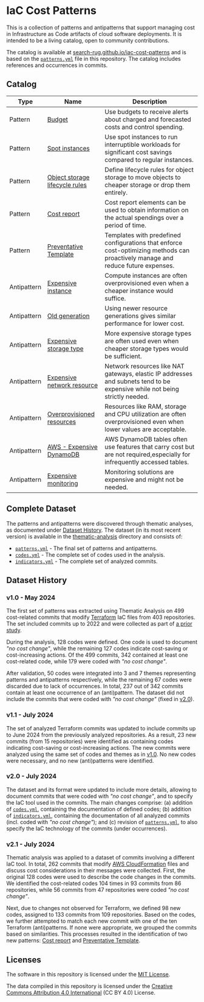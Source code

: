 # IaC Cost Patterns

This is a collection of patterns and antipatterns that support managing cost in Infrastructure as Code artifacts of cloud software deployments. It is intended to be a living catalog, open to community contributions.

The catalog is available at [search-rug.github.io/iac-cost-patterns](https://search-rug.github.io/iac-cost-patterns/) and is based on the [`patterns.yml`](./thematic-analysis/patterns.yml) file in this repository. The catalog includes references and occurrences in commits.

## Catalog

| Type | Name | Description |
| --- | --- | --- |
| Pattern | [Budget](https://search-rug.github.io/iac-cost-patterns/budget/) | Use budgets to receive alerts about charged and forecasted costs and control spending. |
| Pattern | [Spot instances](https://search-rug.github.io/iac-cost-patterns/spot-instances/) | Use spot instances to run interruptible workloads for significant cost savings compared to regular instances. |
| Pattern | [Object storage lifecycle rules](https://search-rug.github.io/iac-cost-patterns/object-storage-lifecycle-rules/) | Define lifecycle rules for object storage to move objects to cheaper storage or drop them entirely. |
| Pattern     | [Cost report](https://search-rug.github.io/iac-cost-patterns/cost-report/)                                       | Cost report elements can be used to obtain information on the actual spendings over a period of time.                            |
| Pattern     | [Preventative Template](https://search-rug.github.io/iac-cost-patterns/preventative-template/)                   | Templates with predefined configurations that enforce cost-optimizing methods can proactively manage and reduce future expenses. |
| Antipattern | [Expensive instance](https://search-rug.github.io/iac-cost-patterns/expensive-instance/) | Compute instances are often overprovisioned even when a cheaper instance would suffice. |
| Antipattern | [Old generation](https://search-rug.github.io/iac-cost-patterns/old-generation/) | Using newer resource generations gives similar performance for lower cost. |
| Antipattern | [Expensive storage type](https://search-rug.github.io/iac-cost-patterns/expensive-storage-type/) | More expensive storage types are often used even when cheaper storage types would be sufficient. |
| Antipattern | [Expensive network resource](https://search-rug.github.io/iac-cost-patterns/expensive-network-resource/) | Network resources like NAT gateways, elastic IP addresses and subnets tend to be expensive while not being strictly needed. |
| Antipattern | [Overprovisioned resources](https://search-rug.github.io/iac-cost-patterns/overprovisioned-resources/) | Resources like RAM, storage and CPU utilization are often overprovisioned even when lower values are acceptable. |
| Antipattern | [AWS - Expensive DynamoDB](https://search-rug.github.io/iac-cost-patterns/aws-expensive-dynamodb/) | AWS DynamoDB tables often use features that carry cost but are not required,especially for infrequently accessed tables. |
| Antipattern | [Expensive monitoring](https://search-rug.github.io/iac-cost-patterns/expensive-monitoring/) | Monitoring solutions are expensive and might not be needed. |

## Complete Dataset

The patterns and antipatterns were discovered through thematic analyses, as documented under [Dataset History](#dataset-history). The dataset (in its most recent version) is available in the [thematic-analysis](./thematic-analysis) directory and consists of:
* [`patterns.yml`](./thematic-analysis/patterns.yml) - The final set of patterns and antipatterns.
* [`codes.yml`](./thematic-analysis/codes.yml) - The complete set of codes used in the analysis.
* [`indicators.yml`](./thematic-analysis/indicators.yml) - The complete set of analyzed commits.

## Dataset History

### v1.0 - May 2024

The first set of patterns was extracted using Thematic Analysis on 499 cost-related commits that modify [Terraform](https://www.terraform.io/) IaC files from 403 repositories. The set included commits up to 2022 and were collected as part of [a prior study](https://arxiv.org/abs/2304.07531).

During the analysis, 128 codes were defined. One code is used to document *"no cost change"*, while the remaining 127 codes indicate cost-saving or cost-increasing actions. Of the 499 commits, 342 contained at least one cost-related code, while 179 were coded with *"no cost change"*.

After validation, 50 codes were integrated into 3 and 7 themes representing patterns and antipatterns respectively, while the remaining 67 codes were discarded due to lack of occurrences. In total, 237 out of 342 commits contain at least one occurrence of an (anti)pattern. The dataset did not include the commits that were coded with *"no cost change"* (fixed in [v2.0](#v20---july-2024)).

### v1.1 - July 2024

The set of analyzed Terraform commits was updated to include commits up to June 2024 from the previously analyzed repositories. As a result, 23 new commits (from 15 repositories) were identified as containing codes indicating cost-saving or cost-increasing actions. The new commits were analyzed using the same set of codes and themes as in [v1.0](#v10---may-2024). No new codes were necessary, and no new (anti)patterns were identified.

### v2.0 - July 2024

The dataset and its format were updated to include more details, allowing to document commits that were coded with *"no cost change"*, and to specify the IaC tool used in the commits. The main changes comprise: (a) addition of [`codes.yml`](./thematic-analysis/codes.yml), containing the documentation of defined codes; (b) addition of [`indicators.yml`](./thematic-analysis/indicators.yml), containing the documentation of all analyzed commits (incl. coded with *"no cost change"*); and (c) revision of [`patterns.yml`](./thematic-analysis/patterns.yml), to also specify the IaC technology of the commits (under occurrences).

### v2.1 - July 2024

Thematic analysis was applied to a dataset of commits involving a different IaC tool. In total, 262 commits that modify [AWS CloudFormation](https://aws.amazon.com/cloudformation/) files and discuss cost considerations in their messages were collected. First, the original 128 codes were used to describe the code changes in the commits. We identified the cost-related codes 104 times in 93 commits from 86 repositories, while 56 commits from 47 repositories were coded *"no cost change"*.

Next, due to changes not observed for Terraform, we defined 98 new codes, assigned to 133 commits from 109 repositories. Based on the codes, we further attempted to match each new commit with one of the ten Terraform (anti)patterns. If none were appropriate, we grouped the commits based on similarities. This processes resulted in the identification of two new patterns: [Cost report](https://search-rug.github.io/iac-cost-patterns/cost-report/) and [Preventative Template](https://search-rug.github.io/iac-cost-patterns/preventative-template/).

## Licenses

The software in this repository is licensed under the [MIT License](LICENSE).

The data compiled in this repository is licensed under the [Creative Commons Attribution 4.0 International](https://creativecommons.org/licenses/by/4.0/) (CC BY 4.0) License.